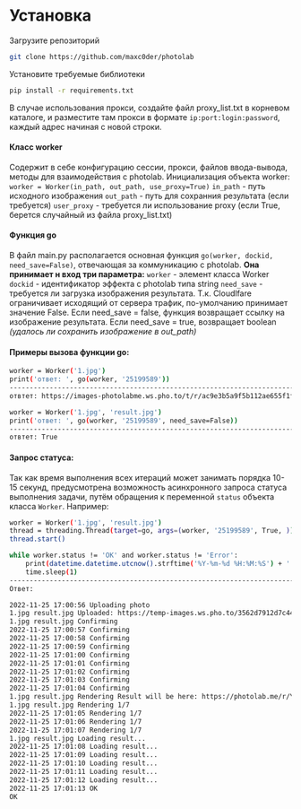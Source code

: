 # Установка

Загрузите репозиторий

```sh
git clone https://github.com/maxc0der/photolab
```

Установите требуемые библиотеки
```sh
pip install -r requirements.txt
```

В случае использования прокси, создайте файл proxy_list.txt в корневом каталоге, и разместите там прокси в формате `ip:port:login:password`, каждый адрес начиная с новой строки.

#### Класс worker
Cодержит в себе конфигурацию сессии, прокси, файлов ввода-вывода, методы для взаимодействия с photolab. 
Инициализация объекта worker:
`worker = Worker(in_path, out_path, use_proxy=True)`
`in_path` - путь исходного изображения
`out_path` - путь для сохранния результата (если требуется)
`user_proxy` - требуется ли использование proxy (если True, берется случайный из файла proxy_list.txt)

#### Функция go
В файл main.py располагается основная функция `go(worker, dockid, need_save=False)`, отвечающая за коммуникацию с photolab. 
**Она принимает н вход три параметра:**
`worker` - элемент класса Worker
`dockid` - идентификатор эффекта с photolab типа string
`need_save` - требуется ли загрузка изображения результата. Т.к. Cloudlfare ограничивает исходящий от сервера трафик, по-умолчанию принимает значение False. Если need_save = false, функция возвращает ссылку на изображение результата. Если need_save = true, возвращает boolean *(удалось ли сохранить изображение в out_path)*

#### Примеры вызова функции go:

```sh
worker = Worker('1.jpg')
print('ответ: ', go(worker, '25199589'))
---------------------------------------------------------------------------------------------
отвтет: https://images-photolabme.ws.pho.to/t/r/ac9e3b5a9f5b112ae655f1fc2b77e76c324969fd.jpeg
```

```sh
worker = Worker('1.jpg', 'result.jpg')
print('ответ: ', go(worker, '25199589', need_save=False))
---------------------------------------------------------------------------------------------
отвтет: True
```

#### Запрос статуса:
Так как время выполнения всех итераций может занимать порядка 10-15 секунд, предусмотрена возможность асинхронного запроса статуса выполнения задачи, путём обращения к переменной `status` объекта класса `Worker`. 
Например:
```sh
worker = Worker('1.jpg', 'result.jpg')
thread = threading.Thread(target=go, args=(worker, '25199589', True, ))
thread.start()

while worker.status != 'OK' and worker.status != 'Error':
    print(datetime.datetime.utcnow().strftime('%Y-%m-%d %H:%M:%S') + ' ' + worker.status)
    time.sleep(1)
---------------------------------------------------------------------------------------------
Ответ:

2022-11-25 17:00:56 Uploading photo
1.jpg result.jpg Uploaded: https://temp-images.ws.pho.to/3562d7912d7c44525fbbf5e19be898542b91a35e.jpeg
1.jpg result.jpg Confirming
2022-11-25 17:00:57 Confirming
2022-11-25 17:00:58 Confirming
2022-11-25 17:00:59 Confirming
2022-11-25 17:01:00 Confirming
2022-11-25 17:01:01 Confirming
2022-11-25 17:01:02 Confirming
2022-11-25 17:01:03 Confirming
2022-11-25 17:01:04 Confirming
1.jpg result.jpg Rendering Result will be here: https://photolab.me/r/YVeoBMd
1.jpg result.jpg Rendering 1/7
2022-11-25 17:01:05 Rendering 1/7
2022-11-25 17:01:06 Rendering 1/7
2022-11-25 17:01:07 Rendering 1/7
1.jpg result.jpg Loading result...
2022-11-25 17:01:08 Loading result...
2022-11-25 17:01:09 Loading result...
2022-11-25 17:01:10 Loading result...
2022-11-25 17:01:11 Loading result...
2022-11-25 17:01:12 Loading result...
2022-11-25 17:01:13 OK
OK
```
